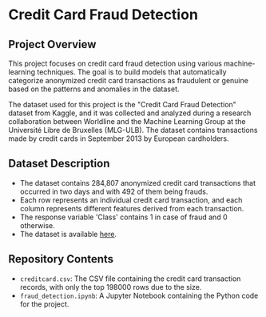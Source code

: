 # Credit Card Fraud Detection

## Project Overview
This project focuses on credit card fraud detection using various machine-learning techniques. The goal is to build models that automatically categorize anonymized credit card transactions as fraudulent or genuine based on the patterns and anomalies in the dataset.

The dataset used for this project is the "Credit Card Fraud Detection" dataset from Kaggle, and it was collected and analyzed during a research collaboration between Worldline and the Machine Learning Group at the Université Libre de Bruxelles (MLG-ULB). The dataset contains transactions made by credit cards in September 2013 by European cardholders.

## Dataset Description
- The dataset contains 284,807 anonymized credit card transactions that occurred in two days and with 492 of them being frauds.
- Each row represents an individual credit card transaction, and each column represents different features derived from each transaction.
- The response variable 'Class' contains 1 in case of fraud and 0 otherwise.
- The dataset is available [here](https://www.kaggle.com/datasets/mlg-ulb/creditcardfraud).

## Repository Contents
- `creditcard.csv`: The CSV file containing the credit card transaction records, with only the top 198000 rows due to the size.
- `fraud_detection.ipynb`: A Jupyter Notebook containing the Python code for the project.
